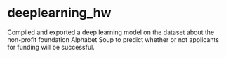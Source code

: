 # deeplearning_hw
Compiled and exported a deep learning model on the dataset about the non-profit foundation Alphabet Soup to  predict whether or not applicants for funding will be successful.




